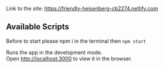 
Link to the site:
https://friendly-heisenberg-cb2274.netlify.com

## Available Scripts

Before to start please npm i in the terminal then `npm start`

Runs the app in the development mode.<br />
Open [http://localhost:3000](http://localhost:3000) to view it in the browser.
